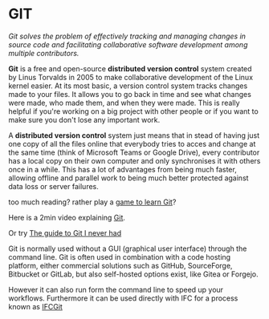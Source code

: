 # GIT

*Git solves the problem of effectively tracking and managing changes in source code and facilitating collaborative software development among multiple contributors.*

**Git** is a free and open-source **distributed version control** system created by Linus Torvalds in 2005 to make collaborative development of the Linux kernel easier. At its most basic, a version control system tracks changes made to your files. It allows you to go back in time and see what changes were made, who made them, and when they were made. This is really helpful if you're working on a big project with other people or if you want to make sure you don't lose any important work. 

A **distributed version control** system just means that in stead of having just one copy of all the files online that everybody tries to acces and change at the same time (think of Microsoft Teams or Google Drive), every contributor has a local copy on their own computer and only synchronises it with others once in a while. This has a lot of advantages from being much faster, allowing offline and parallel work to being much better protected against data loss or server failures.

too much reading? rather play a [game to learn Git](https://ohmygit.org/)?

Here is a 2min video explaining [Git](https://www.youtube.com/watch?v=2ReR1YJrNOM).

Or try [The guide to Git I never had](https://glasskube.dev/guides/git/)

Git is normally used without a GUI (graphical user interface) through the command line. Git is often used in combination with a code hosting platform, either commercial solutions such as GitHub, SourceForge, Bitbucket or GitLab, but also self-hosted options exist, like Gitea or Forgejo. 

However it can also run form the command line to speed up your workflows.
Furthermore it can be used directly with IFC for a process known as [IFCGit](https://community.osarch.org/discussion/1394/blenderbim-experimental-ifc-git-add-on)

